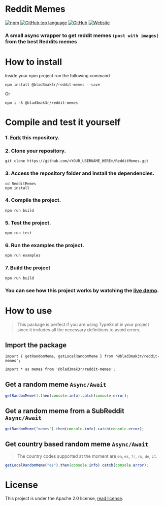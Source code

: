 # Reddit Memes 
[![npm](https://img.shields.io/npm/v/@blad3mak3r/reddit-memes?style=for-the-badge)](https://www.npmjs.com/package/@blad3mak3r/reddit-memes)
[![GitHub top language](https://img.shields.io/github/languages/top/blad3mak3r/redditmemes?style=for-the-badge)](https://github.com/Blad3Mak3r/RedditMemes/search?l=TypeScript&type=Code)
[![GitHub](https://img.shields.io/github/license/blad3mak3r/redditmemes?style=for-the-badge)](https://github.com/Blad3Mak3r/RedditMemes/blob/master/LICENSE)
[![Website](https://img.shields.io/website?down_color=black&down_message=Down&style=for-the-badge&up_color=green&up_message=Online&url=https%3A%2F%2Fmemes.blademaker.tv)](https://memes.blademaker.tv)


### A small async wrapper to get reddit memes ``(post with images)`` from the best Reddits memes

# How to install
Inside your npm project run the following command
```shell script
npm install @blad3mak3r/reddit-memes --save
```
Or
```shell script
npm i -S @blad3mak3r/reddit-memes
```

# Compile and test it yourself
### **1.** [Fork](https://github.com/Blad3Mak3r/RedditMemes/fork) this repository.

### **2.** Clone your repository.
```shell script
git clone https://github.com/<YOUR_USERNAME_HERE>/RedditMemes.git
```

### **3.** Access the repository folder and install the dependencies.
```shell script
cd RedditMemes
npm install
```
### **4.** Compile the project.
```shell script
npm run build
```
### **5.** Test the project.
```shell script
npm run test
```

### **6.** Run the examples the project.
```shell script
npm run examples
```

### **7.** Build the project
```shell script
npm run build
```

### You can see how this project works by watching the [live demo](https://memes.blademaker.tv/api).

# How to use
> This package is perfect if you are using TypeSript in your project since it includes all the necessary definitions to avoid errors.

## Import the package
```shell script
import { getRandomMeme, getLocalRandomMeme } from '@blad3mak3r/reddit-memes';
```
```shell script
import * as memes from '@blad3mak3r/reddit-memes';
```

## Get a random meme ``Async/Await``
```TypeScript
getRandomMeme().then(console.info).catch(console.error);
```

## Get a random meme from a SubReddit ``Async/Await``
```TypeScript
getRandomMeme("memes").then(console.info).catch(console.error);
```

## Get country based random meme ``Async/Await``
> The country codes supported at the moment are ``en``, ``es``, ``fr``, ``ru``, ``de``, ``it``.
```TypeScript
getLocalRandomMeme("es").then(console.info).catch(console.error);
```

# License
This project is under the Apache 2.0 license, [read license](LICENSE).